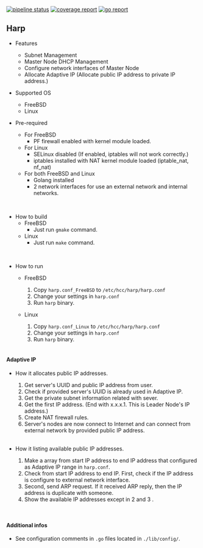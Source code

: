 [![pipeline status](http://210.207.104.150:8100/iitp-sds/harp/badges/master/pipeline.svg)](http://210.207.104.150:8100/iitp-sds/harp/pipelines)
[![coverage report](http://210.207.104.150:8100/iitp-sds/harp/badges/master/coverage.svg)](http://210.207.104.150:8100/iitp-sds/harp/commits/master)
[![go report](http://210.207.104.150:8100/iitp-sds/hcloud-badge/raw/feature/dev/hcloud-badge_harp.svg)](http://210.207.104.150:8100/iitp-sds/hcloud-badge/raw/feature/dev/goreport_harp)


## Harp

- Features
  - Subnet Management
  - Master Node DHCP Management
  - Configure network interfaces of Master Node
  - Allocate Adaptive IP (Allocate public IP address to private IP address.)

- Supported OS
  - FreeBSD
  - Linux

- Pre-required
  - For FreeBSD
    - PF firewall enabled with kernel module loaded.
  - For Linux
    - SELinux disabled (If enabled, iptables will not work correctly.)
    - iptables installed with NAT kernel module loaded (iptable_nat, nf_nat)
  - For both FreeBSD and Linux
    - Golang installed
    - 2 network interfaces for use an external network and internal networks.

<br>

- How to build
  - FreeBSD
    - Just run `gmake` command.
  - Linux
    - Just run `make` command.

<br>

- How to run
  - FreeBSD
    1. Copy `harp.conf_FreeBSD` to `/etc/hcc/harp/harp.conf`
    2. Change your settings in `harp.conf`
    3. Run `harp` binary.

  - Linux
    1. Copy `harp.conf_Linux` to `/etc/hcc/harp/harp.conf`
    2. Change your settings in `harp.conf`
    3. Run `harp` binary.

  <br>

#### Adaptive IP

- How it allocates public IP addresses.
  1. Get server's UUID and public IP address from user.
  2. Check if provided server's UUID is already used in Adaptive IP.
  3. Get the private subnet information related with sever.
  4. Get the first IP address. (End with x.x.x.1. This is Leader Node's IP address.)
  5. Create NAT firewall rules.
  6. Server's nodes are now connect to Internet and can connect from external network by provided public IP address.

  <br>

- How it listing available public IP addresses.
  1. Make a array from start IP address to end IP address that configured as Adaptive IP range in `harp.conf`.
  2. Check from start IP address to end IP. First, check if the IP address is configure to external network interface.
  3. Second, send ARP request. If it received ARP reply, then the IP address is duplicate with someone.
  4. Show the available IP addresses except in 2 and 3 .

<br>

#### Additional infos

- See configuration comments in `.go` files located in `./lib/config/`.
